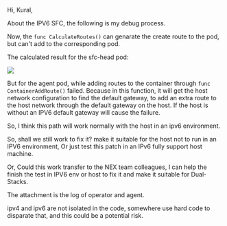 



Hi, Kural, 



About the IPV6 SFC, the following is my debug process.

Now, the `func CalculateRoutes()` can genarate the create route to the pod, but can't add to the corresponding pod. 

The calculated result for the sfc-head pod:

![](C:\Users\qiangren\AppData\Roaming\marktext\images\2022-09-12-22-07-12-image.png)



But for the agent pod, while adding routes to the container through `func ContainerAddRoute()`  failed. Because in this function, it will get the host network configuration to find the default gateway, to add an extra route to the host network through the default gateway on the host. If the host is without an IPV6 default gateway will cause the failure.



So, I think this path will work normally with the host in an ipv6 environment.

So, shall we still work to fix it?  make it suitable for the host not to run in an IPV6 environment, Or just test this patch in an IPv6 fully support host machine.

Or, Could this work transfer to the NEX team colleagues, I can help the finish the test in IPV6 env or host to fix it and make it suitable for Dual-Stacks.



The attachment is the log of operator and agent.



ipv4 and ipv6 are not isolated in the code, somewhere use hard code to disparate that, and this could be a potential risk.
